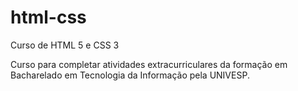 # html-css
 Curso de HTML 5 e CSS 3

Curso para completar atividades extracurriculares da formação em Bacharelado em Tecnologia da Informação pela UNIVESP.